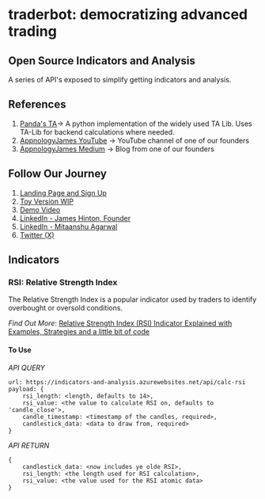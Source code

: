# traderbot: democratizing advanced trading

## Open Source Indicators and Analysis
A series of API's exposed to simplify getting indicators and analysis. 

## References
1. [Panda's TA](https://github.com/twopirllc/pandas-ta)-> A python implementation of the widely used TA Lib. Uses TA-Lib for backend calculations where needed. 
2. [AppnologyJames YouTube](https://www.youtube.com/channel/UC1sfWAyk-48pGy58lgehKFA) -> YouTube channel of one of our founders
3. [AppnologyJames Medium](https://medium.com/@appnologyjames) -> Blog from one of our founders

## Follow Our Journey
1. [Landing Page and Sign Up](https://traderbotsignup.vercel.app/)
2. [Toy Version WIP](https://traderbotdemo.vercel.app/)
3. [Demo Video](https://www.youtube.com/watch?v=E1t8gG64pAk&t=12s)
4. [LinkedIn - James Hinton, Founder](https://www.linkedin.com/in/jameshinton84/)
5. [LinkedIn - Mitaanshu Agarwal](https://www.linkedin.com/in/mitaanshu-agarwal/)
6. [Twitter (X)](https://twitter.com/algoquant_trade)

## Indicators
### RSI: Relative Strength Index
The Relative Strength Index is a popular indicator used by traders to identify overbought or oversold conditions. 

*Find Out More*: [Relative Strength Index (RSI) Indicator Explained with Examples, Strategies and a little bit of code](https://medium.com/@appnologyjames/relative-strength-index-rsi-indicator-explained-with-examples-strategies-and-a-little-bit-of-d2973a74198a)

#### To Use
*API QUERY*
```
url: https://indicators-and-analysis.azurewebsites.net/api/calc-rsi
payload: {
    rsi_length: <length, defaults to 14>,
    rsi_value: <the value to calculate RSI on, defaults to 'candle_close'>,
    candle_timestamp: <timestamp of the candles, required>,
    candlestick_data: <data to draw from, required>
}
```
*API RETURN*
```
{
    candlestick_data: <now includes ye olde RSI>,
    rsi_length: <the length used for RSI calculation>,
    rsi_value: <the value used for the RSI atomic data>
}
```
